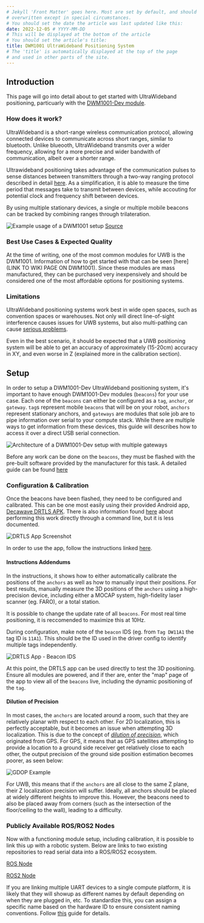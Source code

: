 ```yaml
---
# Jekyll 'Front Matter' goes here. Most are set by default, and should NOT be
# overwritten except in special circumstances. 
# You should set the date the article was last updated like this:
date: 2022-12-05 # YYYY-MM-DD
# This will be displayed at the bottom of the article
# You should set the article's title:
title: DWM1001 UltraWideband Positioning System
# The 'title' is automatically displayed at the top of the page
# and used in other parts of the site.
---
```


## Introduction

This page will go into detail about to get started with UltraWideband positioning, particuarly with the [DWM1001-Dev module](https://www.qorvo.com/products/p/DWM1001-DEV).

### How does it work?

UltraWideband is a short-range wireless communication protocol, allowing connected devices to communicate across short ranges, similar to bluetooth. Unlike blueooth, UltraWideband transmits over a wider frequency, allowing for a more precise and wider bandwith of communication, albeit over a shorter range. 

Ultrawideband positioning takes advantage of the communication pulses to sense distances between transmitters through a two-way ranging protocol described in detail [here](https://forum.qorvo.com/uploads/short-url/5yIaZ3A99NNf2uPHsUPjoBLr2Ua.pdf). As a simplification, it is able to measure the time period that messages take to transmit between devices, while accouting for potential clock and frequency shift between devices. 

By using multiple stationary devices, a single or multiple mobile beacons can be tracked by combining ranges through trilateration. 

![Example usage of a DWM1001 setup](assets/decawave_example_multi_anchor.png)
[Source](https://www.researchgate.net/profile/Teijo-Lehtonen/publication/281346001/figure/fig4/AS:284460038803456@1444831966619/DecaWave-UWB-localization-system-SDK-5.png)

### Best Use Cases & Expected Quality

At the time of writing, one of the most common modules for UWB is the DWM1001. Information of how to get started with that can be seen [here](LINK TO WIKI PAGE ON DWM1001). Since these modules are mass manufactured, they can be purchased very inexpensively and should be considered one of the most affordable options for positioning systems.

### Limitations

UltraWideband positioning systems work best in wide open spaces, such as convention spaces or warehouses. Not only will direct line-of-sight interference causes issues for UWB systems, but also multi-pathing can cause [serious problems](https://ieeexplore.ieee.org/document/7790604).

Even in the best scenario, it should be expected that a UWB positioning system will be able to get an accuracy of approximately (15-20cm) accuracy in XY, and even worse in Z (explained more in the calibration section).

## Setup

In order to setup a DWM1001-Dev UltraWideband positioning system, it's important to have enough DWM1001-Dev modules (`beacons`) for your use case. Each one of the `beacons` can either be configured as a `tag`, `anchor`, or `gateway`. `tag`s represent mobile `beacons` that will be on your robot, `anchors` represent stationary anchors, and `gateways` are modules that sole job are to pipe information over serial to your compute stack. While there are multiple ways to get information from these devices, this guide will describes how to access it over a direct USB serial connection. 

![Architecture of a DWM1001-Dev setup with multiple gateways](assets/dwm_arch.png)

Before any work can be done on the `beacons`, they must be flashed with the pre-built software provided by the manufacturer for this task. A detailed guide can be found [here](https://www.google.com/url?sa=t&rct=j&q=&esrc=s&source=web&cd=&ved=2ahUKEwjNrN-T8OP7AhWTFVkFHRNTCzcQFnoECBMQAQ&url=https%3A%2F%2Fwww.qorvo.com%2Fproducts%2Fd%2Fda007972&usg=AOvVaw2va8gKJNC_mfXq5EQZAO0S)

### Configuration & Calibration

Once the beacons have been flashed, they need to be configured and calibrated. This can be one most easily using their provided Android app, [Decawave DRTLS APK](https://apkcombo.com/decawave-drtls-manager-r1/com.decawave.argomanager/). There is also information found [here](https://www.google.com/url?sa=t&rct=j&q=&esrc=s&source=web&cd=&ved=2ahUKEwjNrN-T8OP7AhWTFVkFHRNTCzcQFnoECBMQAQ&url=https%3A%2F%2Fwww.qorvo.com%2Fproducts%2Fd%2Fda007972&usg=AOvVaw2va8gKJNC_mfXq5EQZAO0S) about performing this work directly through a command line, but it is less documented.

![DRTLS App Screenshot](assets/drtls_app.png)

In order to use the app, follow the instructions linked [here](https://www.google.com/url?sa=t&rct=j&q=&esrc=s&source=web&cd=&ved=2ahUKEwi-id_G9-P7AhVIGVkFHVIPBZ0QFnoECA0QAQ&url=https%3A%2F%2Fwww.qorvo.com%2Fproducts%2Fd%2Fda007996&usg=AOvVaw09yRMbgwEx7hxTDpJP4G8D). 

#### Instructions Addendums

In the instructions, it shows how to either automatically calibrate the positions of the `anchors` as well as how to manually input their positions. For best results, manually measure the 3D positions of the `anchors` using a high-precision device, including either a MOCAP system, high-fidelity laser scanner (eg. FARO), or a total station. 

It is possible to change the update rate of all `beacons`. For most real time positioning, it is reccomended to maximize this at 10Hz.

During configuration, make note of the `beacon` IDS (eg. from `Tag DW11A1` the tag ID is `11A1`). This should be the ID used in the driver config to identify multiple tags independently.

![DRTLS App - Beacon IDS](assets/drtls_ids.png)

At this point, the DRTLS app can be used directly to test the 3D positioning. Ensure all modules are powered, and if ther are, enter the "map" page of the app to view all of the `beacons` live, including the dynamic positioning of the `tag`.

#### Dilution of Precision

In most cases, the `anchors` are located around a room, such that they are relatively planar with respect to each other. For 2D localization, this is perfectly acceptable, but it becomes an issue when attempting 3D localization. This is due to the concept of *[dilution of precision](https://en.wikipedia.org/wiki/Dilution_of_precision_(navigation))*, which originated from GPS. For GPS, it means that as GPS satellites attempting to provide a location to a ground side receiver get relatively close to each other, the output precision of the ground side position estimation becomes poorer, as seen below:

![GDOP Example](assets/gdop_example.png)

For UWB, this means that if the `anchors` are all close to the same Z plane, their Z localization precision will suffer. Ideally, all anchors should be placed at widely different heights to improve this. However, the beacons need to also be placed away from corners (such as the intersection of the floor/ceiling to the wall), leading to a difficulty.


### Publicly Available ROS/ROS2 Nodes

Now with a functioning module setup, including calibration, it is possible to link this up with a robotic system. Below are links to two existing repositories to read serial data into a ROS/ROS2 ecosystem.

[ROS Node](https://github.com/TIERS/ros-dwm1001-uwb-localization)

[ROS2 Node](https://github.com/John-HarringtonNZ/dwm1001_dev_ros2)

If you are linking multiple UART devices to a single compute platform, it is likely that they will showup as different names by default depending on when they are plugged in, etc. To standardize this, you can assign a specific name based on the hardware ID to ensure consistent naming conventions. Follow [this](https://gist.github.com/edro15/1c6cd63894836ed982a7d88bef26e4af) guide for details.
